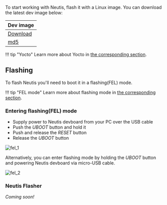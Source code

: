 
To start working with Neutis, flash it with a Linux image.
You can download the latest dev image below:

| Dev image | 
|------------|
| [Download](https://files.emlid.com/)   | 
| [md5](https://files.emlid.com/)        | 


!!! tip "Yocto"
    Learn more about Yocto in [the corresponding section](../yocto/why.md).


## Flashing

To flash Neutis you'll need to boot it in a flashing(FEL) mode.

!!! tip "FEL mode"
    Learn more about flashing mode in [the corresponding section](../hardware-integration/fel.md).

### Entering flashing(FEL) mode

* Supply power to Neutis devboard from your PC over the USB cable
* Push the _UBOOT_ button and hold it
* Push and release the _RESET_ button
* Release the _UBOOT_ button

![fel_1](../../img/intro/fel_1.gif)</a>

Alternatively, you can enter flashing mode by holding the _UBOOT_ button and powering Neutis devboard via micro-USB cable.

![fel_2](../../img/intro/fel_2.gif)</a>

### Neutis Flasher

*Coming soon!*

